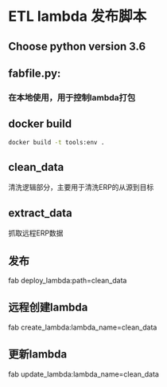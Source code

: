 # ETL lambda 发布脚本

## Choose python version 3.6

## fabfile.py:

### 在本地使用，用于控制lambda打包

## docker build

```bash
docker build -t tools:env .
```

## clean_data

清洗逻辑部分，主要用于清洗ERP的从源到目标

## extract_data

抓取远程ERP数据


## 发布
fab deploy_lambda:path=clean_data

## 远程创建lambda
fab create_lambda:lambda_name=clean_data

## 更新lambda
fab update_lambda:lambda_name=clean_data

